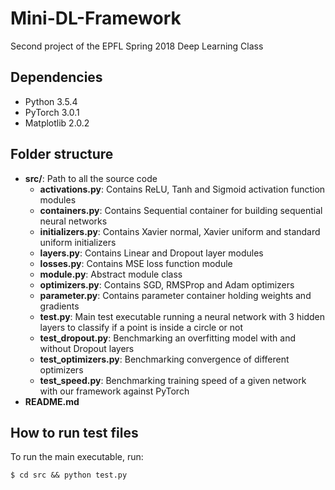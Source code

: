 # Mini-DL-Framework
Second project of the EPFL Spring 2018 Deep Learning Class

## Dependencies

- Python 3.5.4
- PyTorch 3.0.1
- Matplotlib 2.0.2

## Folder structure

- **src/**: Path to all the source code
	- **activations.py**: Contains ReLU, Tanh and Sigmoid activation function modules
	- **containers.py**: Contains Sequential container for building sequential neural networks
	- **initializers.py**: Contains Xavier normal, Xavier uniform and standard uniform initializers
	- **layers.py**: Contains Linear and Dropout layer modules
	- **losses.py**: Contains MSE loss function module
	- **module.py**: Abstract module class
	- **optimizers.py**: Contains SGD, RMSProp and Adam optimizers
	- **parameter.py**: Contains parameter container holding weights and gradients
	- **test.py**: Main test executable running a neural network with 3 hidden layers to classify if a point is inside a circle or not
	- **test\_dropout.py**: Benchmarking an overfitting model with and without Dropout layers
	- **test\_optimizers.py**: Benchmarking convergence of different optimizers
	- **test\_speed.py**: Benchmarking training speed of a given network with our framework against PyTorch
- **README.md**

## How to run test files

To run the main executable, run:

```
$ cd src && python test.py
```